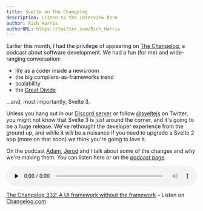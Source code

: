 ```yaml
---
title: Svelte on The Changelog
description: Listen to the interview here
author: Rich Harris
authorURL: https://twitter.com/Rich_Harris
---
```


Earlier this month, I had the privilege of appearing on [The Changelog](https://changelog.com/podcast), a podcast about software development. We had a fun (for me) and wide-ranging conversation:

* life as a coder inside a newsroom
* the big compilers-as-frameworks trend
* scalability
* the [Great Divide](https://css-tricks.com/the-great-divide/)

...and, most importantly, Svelte 3.

Unless you hang out in our [Discord server](https://discord.gg/yy75DKs) or follow [@sveltejs](https://twitter.com/sveltejs) on Twitter, you might not know that Svelte 3 is just around the corner, and it's going to be a huge release. We've rethought the developer experience from the ground up, and while it *will* be a nuisance if you need to upgrade a Svelte 2 app (more on that soon) we think you're going to love it.

On the podcast [Adam](https://twitter.com/adamstac), [Jerod](https://twitter.com/jerodsanto) and I talk about some of the changes and why we're making them. You can listen here or on the [podcast page](https://changelog.com/podcast/332).

<audio data-theme="night" style="width: 100%" data-src="https://changelog.com/podcast/332/embed" src="https://cdn.changelog.com/uploads/podcast/332/the-changelog-332.mp3" preload="none" class="changelog-episode" controls></audio><p><a href="https://changelog.com/podcast/332">The Changelog 332: A UI framework without the framework</a> – Listen on <a href="https://changelog.com/">Changelog.com</a></p><script async src="//cdn.changelog.com/embed.js"></script>

